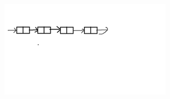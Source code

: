 ![image](https://github.com/wj825953087/DataStructure/blob/master/jpg/%E6%97%A0%E6%A0%87%E9%A2%98.jpg)
